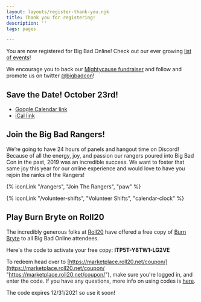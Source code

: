 ```yaml
---
layout: layouts/register-thank-you.njk
title: Thank you for registering!
description: ''
tags: pages

---
```

You are now registered for Big Bad Online! Check out our ever growing [list of events](/events)!

We encourage you to back our [Mightycause fundraiser](https://www.mightycause.com/story/Bigbadonline) and follow and promote us on twitter [@bigbadcon](https://twitter.com/bigbadcon)!

## Save the Date! October 23rd!

* [Google Calendar link](http://www.google.com/calendar/event?action=TEMPLATE&dates=20211023T190000Z%2F20211024T190000Z&text=Big%20Bad%20Online%202021&location=Discord%20%26%20Twitch&details=Join%20us%20for%20Big%20Bad%20Online%202021!%20We%20will%20be%20gathering%20on%20Discord%20and%20a%20full%2024hrs%20of%20amazing%20speakers%2C%20game%20designers%20and%20industry%20professionals!)
* [iCal link](/static/ical/Big%20Bad%20Online%202021.ics)

## Join the Big Bad Rangers!

We’re going to have 24 hours of panels and hangout time on Discord! Because of all the energy, joy, and passion our rangers poured into Big Bad Con in the past, 2019 was an incredible success. We want to foster that same joy this year for our online experience and would love to have you rejoin the ranks of the Rangers!

{% iconLink "/rangers", "Join The Rangers", "paw" %}

{% iconLink "/volunteer-shifts", "Volunteer Shifts", "calendar-clock" %}

## Play Burn Bryte on Roll20

The incredibly generous folks at [Roll20](https://roll20.net/) have offered a free copy of [Burn Bryte](https://marketplace.roll20.net/browse/bundle/6091/burn-bryte-core-rulebook) to all Big Bad Online attendees.

Here's the code to activate your free copy: **ITP5T-Y8TW1-LG2VE**

To redeem head over to [https://marketplace.roll20.net/coupon/](https://marketplace.roll20.net/coupon/ "https://marketplace.roll20.net/coupon/"), make sure you're logged in, and enter the code. If you have any questions, more info on using codes is [here](https://help.roll20.net/hc/en-us/articles/360037773173-Redemption-Codes).

The code expires 12/31/2021 so use it soon!